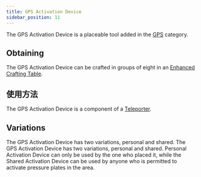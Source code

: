 ```yaml
---
title: GPS Activation Device
sidebar_position: 11
---
```


The GPS Activation Device is a placeable tool added in the [GPS](GPS) category.

## Obtaining

The GPS Activation Device can be crafted in groups of eight in an [Enhanced Crafting Table](Enhanced-Crafting-Table).

## 使用方法

The GPS Activation Device is a component of a [Teleporter](Teleporter).

## Variations

The GPS Activation Device has two variations, personal and shared. The GPS Activation Device has two variations, personal and shared. Personal Activation Device can only be used by the one who placed it, while the Shared Activation Device can be used by anyone who is permitted to activate pressure plates in the area.
